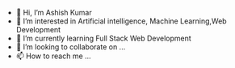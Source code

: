 - 👋 Hi, I’m Ashish Kumar
- 👀 I’m interested in Artificial intelligence, Machine Learning,Web Development 
- 🌱 I’m currently learning Full Stack Web Development 
- 💞️ I’m looking to collaborate on ...
- 📫 How to reach me ...

<!---
akumar58664/akumar58664 is a ✨ special ✨ repository because its `README.md` (this file) appears on your GitHub profile.
You can click the Preview link to take a look at your changes.
--->
